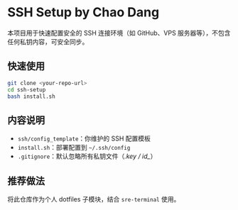 # SSH Setup by Chao Dang

本项目用于快速配置安全的 SSH 连接环境（如 GitHub、VPS 服务器等），不包含任何私钥内容，可安全同步。

## 快速使用

```bash
git clone <your-repo-url>
cd ssh-setup
bash install.sh
```

## 内容说明

- `ssh/config_template`：你维护的 SSH 配置模板
- `install.sh`：部署配置到 `~/.ssh/config`
- `.gitignore`：默认忽略所有私钥文件（*.key / id_*）

## 推荐做法

将此仓库作为个人 dotfiles 子模块，结合 `sre-terminal` 使用。
